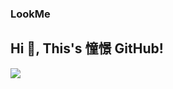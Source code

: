 ### LookMe 

<h2> Hi 👋, This's 憧憬 GitHub!</h2>
 
<a href="https://github.com/TestsLing/easy-im">
    <img align="left" src="https://github-readme-stats.vercel.app/api?username=TestsLing&hide=[%22issues%22]&show_icons=true" />
</a>
